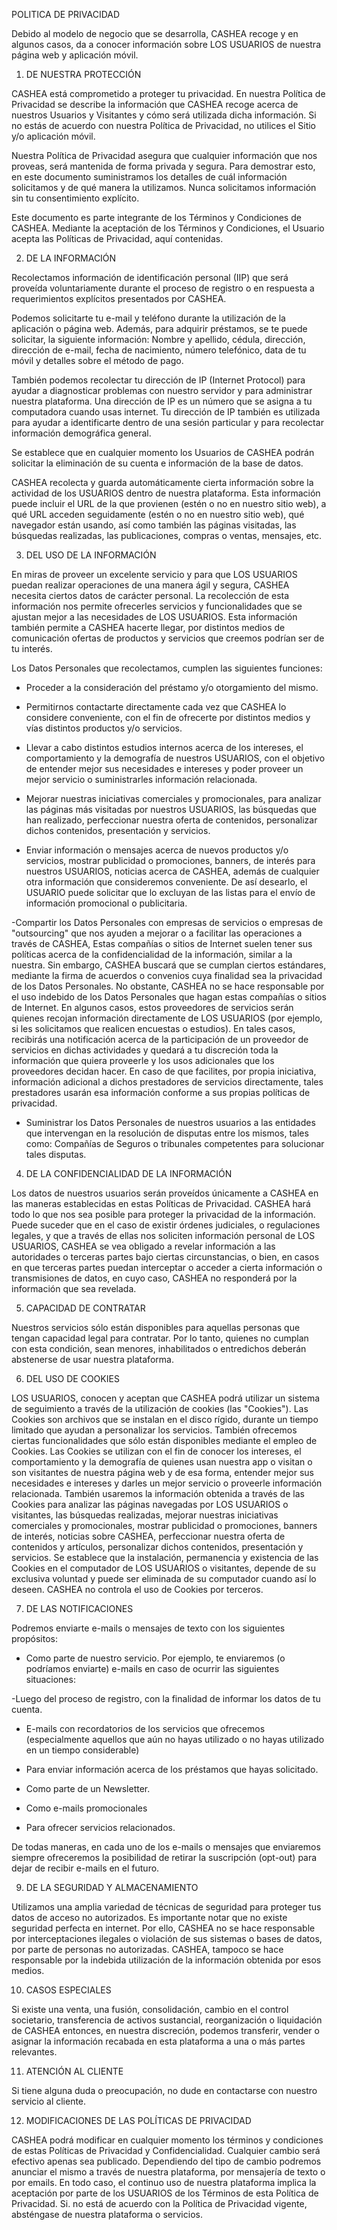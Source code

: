 POLITICA DE PRIVACIDAD


Debido al modelo de negocio que se desarrolla, CASHEA recoge y en algunos casos, da a conocer información sobre LOS USUARIOS de nuestra página web y aplicación móvil.

1. DE NUESTRA PROTECCIÓN

CASHEA está comprometido a proteger tu privacidad. En nuestra Política de Privacidad se describe la información que CASHEA recoge acerca de nuestros Usuarios y Visitantes y cómo será utilizada dicha información. Si no estás de acuerdo con nuestra Política de Privacidad, no utilices el Sitio y/o aplicación móvil.
 
Nuestra Política de Privacidad asegura que cualquier información que nos proveas, será mantenida de forma privada y segura. Para demostrar esto, en este documento suministramos los detalles de cuál información solicitamos y de qué manera la utilizamos. Nunca solicitamos información sin tu consentimiento explícito. 

Este documento es parte integrante de los Términos y Condiciones de CASHEA. Mediante la aceptación de los Términos y Condiciones, el Usuario acepta las Políticas de Privacidad, aquí contenidas.
 

2. DE LA INFORMACIÓN

Recolectamos información de identificación personal (IIP) que será proveída voluntariamente durante el proceso de registro o en respuesta a requerimientos explícitos presentados por CASHEA.

Podemos solicitarte tu e-mail y teléfono durante la utilización de la aplicación o página web. Además, para adquirir préstamos, se te puede solicitar, la siguiente información: Nombre y apellido, cédula, dirección, dirección de e-mail, fecha de nacimiento, número telefónico, data de tu móvil y detalles sobre el método de pago.
 
También podemos recolectar tu dirección de IP (Internet Protocol) para ayudar a diagnosticar problemas con nuestro servidor y para administrar nuestra plataforma. Una dirección de IP es un número que se asigna a tu computadora cuando usas internet. Tu dirección de IP también es utilizada para ayudar a identificarte dentro de una sesión particular y para recolectar información demográfica general.
 
Se establece que en cualquier momento los Usuarios de CASHEA podrán solicitar la eliminación de su cuenta e información de la base de datos.
 
CASHEA recolecta y guarda automáticamente cierta información sobre la actividad de los USUARIOS dentro de nuestra plataforma. Esta información puede incluir el URL de la que provienen (estén o no en nuestro sitio web), a qué URL acceden seguidamente (estén o no en nuestro sitio web), qué navegador están usando, así como también las páginas visitadas, las búsquedas realizadas, las publicaciones, compras o ventas, mensajes, etc. 


3. DEL USO DE LA INFORMACIÓN

En miras de proveer un excelente servicio y para que LOS USUARIOS puedan realizar operaciones de una manera ágil y segura, CASHEA necesita ciertos datos de carácter personal. La recolección de esta información nos permite ofrecerles servicios y funcionalidades que se ajustan mejor a las necesidades de LOS USUARIOS.  Esta información también permite a CASHEA hacerte llegar, por distintos medios de comunicación ofertas de productos y servicios que creemos podrían ser de tu interés. 

Los Datos Personales que recolectamos, cumplen las siguientes funciones:

- Proceder a la consideración del préstamo y/o otorgamiento del mismo.
 
- Permitirnos contactarte directamente cada vez que CASHEA lo considere conveniente, con el fin de ofrecerte por distintos medios y vías distintos productos y/o servicios. 

- Llevar a cabo distintos estudios internos acerca de los intereses, el comportamiento y la demografía de nuestros USUARIOS, con el objetivo de entender mejor sus necesidades e intereses y poder proveer un mejor servicio o suministrarles información relacionada. 

- Mejorar nuestras iniciativas comerciales y promocionales, para analizar las páginas más visitadas por nuestros USUARIOS, las búsquedas que han realizado, perfeccionar nuestra oferta de contenidos, personalizar dichos contenidos, presentación y servicios. 

- Enviar información o mensajes acerca de nuevos productos y/o servicios, mostrar publicidad o promociones, banners, de interés para nuestros USUARIOS, noticias acerca de CASHEA, además de cualquier otra información que consideremos conveniente. De así desearlo, el USUARIO puede solicitar que lo excluyan de las listas para el envío de información promocional o publicitaria. 

-Compartir los Datos Personales con empresas de servicios o empresas de "outsourcing" que nos ayuden a mejorar o a facilitar las operaciones a través de CASHEA, Estas compañías o sitios de Internet suelen tener sus políticas acerca de la confidencialidad de la información, similar a la nuestra. Sin embargo, CASHEA buscará que se cumplan ciertos estándares, mediante la firma de acuerdos o convenios cuya finalidad sea la privacidad de los Datos Personales. No obstante, CASHEA no se hace responsable por el uso indebido de los Datos Personales que hagan estas compañías o sitios de Internet. En algunos casos, estos proveedores de servicios serán quienes recojan información directamente de LOS USUARIOS (por ejemplo, si les solicitamos que realicen encuestas o estudios). En tales casos, recibirás una notificación acerca de la participación de un proveedor de servicios en dichas actividades y quedará a tu discreción toda la información que quiera proveerle y los usos adicionales que los proveedores decidan hacer. En caso de que facilites, por propia iniciativa, información adicional a dichos prestadores de servicios directamente, tales prestadores usarán esa información conforme a sus propias políticas de privacidad.
 
- Suministrar los Datos Personales de nuestros usuarios a las entidades que intervengan en la resolución de disputas entre los mismos, tales como: Compañías de Seguros o tribunales competentes para solucionar tales disputas. 


4. DE LA CONFIDENCIALIDAD DE LA INFORMACIÓN 

Los datos de nuestros usuarios serán proveídos únicamente a CASHEA en las maneras establecidas en estas Políticas de Privacidad. CASHEA hará todo lo que nos sea posible para proteger la privacidad de la información. Puede suceder que en el caso de existir órdenes judiciales, o regulaciones legales, y que a través de ellas nos soliciten información personal de LOS USUARIOS, CASHEA se vea obligado a revelar información a las autoridades o terceras partes bajo ciertas circunstancias, o bien, en casos en que terceras partes puedan interceptar o acceder a cierta información o transmisiones de datos,  en cuyo caso, CASHEA no responderá por la información que sea revelada. 


5. CAPACIDAD DE CONTRATAR

Nuestros servicios sólo están disponibles para aquellas personas que tengan capacidad legal para contratar. Por lo tanto, quienes no cumplan con esta condición, sean menores, inhabilitados o entredichos deberán abstenerse de usar nuestra plataforma.


6. DEL USO DE COOKIES

LOS USUARIOS, conocen y aceptan que CASHEA podrá utilizar un sistema de seguimiento a través de la utilización de cookies (las "Cookies"). Las Cookies son archivos que se instalan en el disco rígido, durante un tiempo limitado que ayudan a personalizar los servicios. También ofrecemos ciertas funcionalidades que sólo están disponibles mediante el empleo de Cookies. Las Cookies se utilizan con el fin de conocer los intereses, el comportamiento y la demografía de quienes usan nuestra app o visitan o son visitantes de nuestra página web y de esa forma, entender mejor sus necesidades e intereses y darles un mejor servicio o proveerle información relacionada. También usaremos la información obtenida a través de las Cookies para analizar las páginas navegadas por LOS USUARIOS o visitantes, las búsquedas realizadas, mejorar nuestras iniciativas comerciales y promocionales, mostrar publicidad o promociones, banners de interés, noticias sobre CASHEA, perfeccionar nuestra oferta de contenidos y artículos, personalizar dichos contenidos, presentación y servicios. Se establece que la instalación, permanencia y existencia de las Cookies en el computador de LOS USUARIOS o visitantes, depende de su exclusiva voluntad y puede ser eliminada de su computador cuando así lo deseen. CASHEA no controla el uso de Cookies por terceros. 




7. DE LAS NOTIFICACIONES

Podremos enviarte e-mails o mensajes de texto con los siguientes propósitos:

- Como parte de nuestro servicio. Por ejemplo, te enviaremos (o podríamos enviarte) e-mails en caso de ocurrir las siguientes situaciones:

-Luego del proceso de registro, con la finalidad de informar los datos de tu cuenta.

- E-mails con recordatorios de los servicios que ofrecemos (especialmente aquellos que aún no hayas utilizado o no hayas utilizado en un tiempo considerable)
 
- Para enviar información acerca de los préstamos que hayas solicitado.

- Como parte de un Newsletter.

- Como e-mails promocionales

- Para ofrecer servicios relacionados.

De todas maneras, en cada uno de los e-mails o mensajes que enviaremos siempre ofreceremos la posibilidad de retirar la suscripción (opt-out) para dejar de recibir e-mails en el futuro. 


9. DE LA SEGURIDAD Y ALMACENAMIENTO

Utilizamos una amplia variedad de técnicas de seguridad para proteger tus datos de acceso no autorizados. Es importante notar que no existe seguridad perfecta en internet. Por ello, CASHEA no se hace responsable por interceptaciones ilegales o violación de sus sistemas o bases de datos, por parte de personas no autorizadas. CASHEA, tampoco se hace responsable por la indebida utilización de la información obtenida por esos medios.
 

10. CASOS ESPECIALES

Si existe una venta, una fusión, consolidación, cambio en el control societario, transferencia de activos sustancial, reorganización o liquidación de CASHEA entonces, en nuestra discreción, podemos transferir, vender o asignar la información recabada en esta plataforma a una o más partes relevantes. 


11. ATENCIÓN AL CLIENTE

Si tiene alguna duda o preocupación, no dude en contactarse con nuestro servicio al cliente.



12. MODIFICACIONES DE LAS POLÍTICAS DE PRIVACIDAD

CASHEA podrá modificar en cualquier momento los términos y condiciones de estas Políticas de Privacidad y Confidencialidad. Cualquier cambio será efectivo apenas sea publicado. Dependiendo del tipo de cambio podremos anunciar el mismo a través de nuestra plataforma, por mensajería de texto o por emails. En todo caso, el continuo uso de nuestra plataforma implica la aceptación por parte de los USUARIOS de los Términos de esta Política de Privacidad. Si. no está de acuerdo con la Política de Privacidad vigente, absténgase de nuestra plataforma o servicios.

